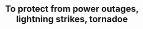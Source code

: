 ---
layout: answer
title: "To protect from power outages, lightning strikes, tornadoe"
blurb: "An AWS Region uses multiple data centers with a significant distance between them. An AWS Region is built with protection against these types of incidents"
quid: 137
---